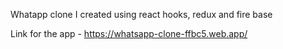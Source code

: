 Whatapp clone I created using react hooks, redux and fire base

Link for the app - https://whatsapp-clone-ffbc5.web.app/
